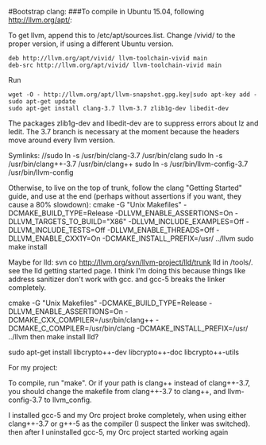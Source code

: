 #Bootstrap clang:
###To compile in Ubuntu 15.04, following http://llvm.org/apt/:

To get llvm, append this to /etc/apt/sources.list. Change /vivid/ to the proper version, if using a different Ubuntu version.
```
deb http://llvm.org/apt/vivid/ llvm-toolchain-vivid main
deb-src http://llvm.org/apt/vivid/ llvm-toolchain-vivid main
```

Run 
```
wget -O - http://llvm.org/apt/llvm-snapshot.gpg.key|sudo apt-key add -
sudo apt-get update
sudo apt-get install clang-3.7 llvm-3.7 zlib1g-dev libedit-dev
```

The packages zlib1g-dev and libedit-dev are to suppress errors about lz and ledit. The 3.7 branch is necessary at the moment because the headers move around every llvm version.

Symlinks:
//sudo ln -s /usr/bin/clang-3.7 /usr/bin/clang
sudo ln -s /usr/bin/clang++-3.7 /usr/bin/clang++
sudo ln -s /usr/bin/llvm-config-3.7 /usr/bin/llvm-config


Otherwise, to live on the top of trunk, follow the clang "Getting Started" guide, and use at the end (perhaps without assertions if you want, they cause a 80% slowdown):
cmake -G "Unix Makefiles" -DCMAKE_BUILD_TYPE=Release -DLLVM_ENABLE_ASSERTIONS=On -DLLVM_TARGETS_TO_BUILD="X86" -DLLVM_INCLUDE_EXAMPLES=Off -DLLVM_INCLUDE_TESTS=Off -DLLVM_ENABLE_THREADS=Off -DLLVM_ENABLE_CXX1Y=On -DCMAKE_INSTALL_PREFIX=/usr/ ../llvm
sudo make install

Maybe for lld:
svn co http://llvm.org/svn/llvm-project/lld/trunk lld
in /tools/. see the lld getting started page. I think I'm doing this because things like address sanitizer don't work with gcc. and gcc-5 breaks the linker completely.

cmake -G "Unix Makefiles" -DCMAKE_BUILD_TYPE=Release -DLLVM_ENABLE_ASSERTIONS=On -DCMAKE_CXX_COMPILER=/usr/bin/clang++ -DCMAKE_C_COMPILER=/usr/bin/clang -DCMAKE_INSTALL_PREFIX=/usr/ ../llvm
then make install lld?


sudo apt-get install libcrypto++-dev libcrypto++-doc libcrypto++-utils



For my project:

To compile, run "make". Or if your path is clang++ instead of clang++-3.7, you should change the makefile from clang++-3.7 to clang++, and llvm-config-3.7 to llvm_config.



I installed gcc-5 and my Orc project broke completely, when using either clang++-3.7 or g++-5 as the compiler (I suspect the linker was switched). then after I uninstalled gcc-5, my Orc project started working again
